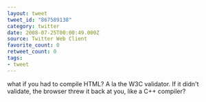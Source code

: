 ```yaml
---
layout: tweet
tweet_id: "867589138"
category: twitter
date: 2008-07-25T00:00:49.000Z
source: Twitter Web Client
favorite_count: 0
retweet_count: 0
tags:
- tweet
---
```


what if you had to compile HTML?  A la the W3C validator.  If it didn't validate, the browser threw it back at you, like a C++ compiler?
